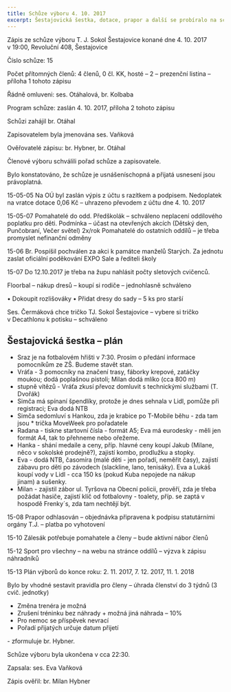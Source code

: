 ```yaml
---
title: Schůze výboru 4. 10. 2017
excerpt: Šestajovická šestka, dotace, prapor a další se probíralo na schůzi výboru.
---
```


Zápis ze schůze výboru T. J. Sokol Šestajovice konané dne 4. 10. 2017 v 19:00, Revoluční 408, Šestajovice

Číslo schůze: 15

Počet přítomných členů: 4 členů, 0 čl. KK, hosté – 2 – prezenční listina – příloha 1 tohoto zápisu

Řádně omluveni: ses. Otáhalová, br. Kolbaba

Program schůze: zaslán 4. 10. 2017, příloha 2 tohoto zápisu

Schůzi zahájil br. Otáhal

Zapisovatelem byla jmenována ses. Vaňková

Ověřovatelé zápisu: br. Hybner, br. Otáhal

Členové výboru schválili pořad schůze a zapisovatele.

Bylo konstatováno, že schůze je usnášeníschopná a přijatá usnesení jsou právoplatná.
  
15-05-05 Na OÚ byl zaslán výpis z účtu s razítkem a podpisem. Nedoplatek na vratce dotace 0,06 Kč – uhrazeno převodem z účtu dne 4. 10. 2017

15-05-07 Pomahatelé do odd. Předškolák – schváleno neplacení oddílového poplatku pro děti. Podmínka – účast na otevřených akcích (Dětský den, Punčobraní, Večer světel) 2x/rok
  Pomahatelé do ostatních oddílů – je třeba promyslet nefinanční odměny

15-06 Br. Pospíšil pochválen za akci k památce manželů Starých. Za jednotu zaslat oficiální poděkování EXPO Sale a řediteli školy

15-07 Do 12.10.2017 je třeba na župu nahlásit počty sletových cvičenců.

Floorbal – nákup dresů – koupí si rodiče – jednohlasně schváleno

• Dokoupit rozlišováky
• Přidat dresy do sady – 5 ks pro starší

Ses. Čermáková chce tričko TJ. Sokol Šestajovice – vybere si tričko v Decathlonu k potisku – schváleno

## Šestajovická šestka – plán

* Sraz je na fotbalovém hřišti v 7:30. Prosím o předání informace pomocníkům ze ZŠ. Budeme stavět stan.
* Vráťa - 3 pomocníky na značení trasy, fáborky krepové, zatáčky moukou; dodá poplašnou pistoli; Milan dodá mlíko (cca 800 m)
* stupně vítězů - Vráťa zkusí převoz domluvit s technickými službami (T. Dvořák)
* Simča má spínaní špendlíky, protože je dnes sehnala v Lidl, pomůže při registraci; Eva dodá NTB
* Simča sedomluví s Hankou, zda je krabice po T-Mobile běhu - zda tam jsou * trička MoveWeek pro pořadatele
* Radana - tiskne startovní čísla - formát A5; Eva má eurodesky - měli jen formát A4, tak to přehneme nebo ořežeme.
* Hanka - shání medaile a ceny, příp. hlavné ceny koupí Jakub (Milane, něco v sokolské prodejně?), zajistí kombo, prodlužku a stopky.
* Eva - dodá NTB, časomíra (malé děti - jen pořadí, neměřit časy), zajistí zábavu pro děti po závodech (slackline, lano, tenisáky). Eva a Lukáš koupí vody v Lidl - cca 150 ks (pokud Kuba nepojede na nákup jinam) a sušenky.
* Milan - zajistil zábor ul. Tyršova na Obecní policii, prověří, zda je třeba požádat hasiče, zajistí klíč od fotbalovny - toalety, příp. se zaptá v hospodě Frenky´s, zda tam nechtějí být.

15-08 Prapor odhlasován – objednávka připravena k podpisu statutárními orgány T.J. – platba po vyhotovení

15-10 Zálesák potřebuje pomahatele a členy – bude aktivní nábor členů

15-12 Sport pro všechny – na webu na stránce oddílů – výzva k zápisu náhradníků

15-13 Plán výborů do konce roku: 2. 11. 2017, 7. 12. 2017, 11. 1. 2018

Bylo by vhodné sestavit pravidla pro členy – úhrada členství do 3 týdnů (3 cvič. jednotky)

* Změna trenéra je možná
* Zrušení tréninku bez náhrady + možná jiná náhrada – 10%
* Pro nemoc se příspěvek nevrací
* Pořadí přijatých určuje datum přijetí
      
- zformuluje br. Hybner.

Schůze výboru byla ukončena v cca 22:30.

Zapsala: ses. Eva Vaňková

Zápis ověřil: br. Milan Hybner